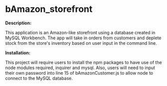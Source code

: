 # bAmazon_storefront

**Description:**

  This application is an Amazon-like storefront using a database created in MySQL Workbench. The app will take in orders from customers and deplete stock from the store's inventory based on user input in the command line.

**Installation:**

This project will require users to install the npm packages to have use of the node modules required, inquirer and mysql. Also, users will need to input their own password into line 15 of bAmazonCustomer.js to allow node to connect to the MySQL database.





